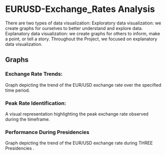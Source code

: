 # EURUSD-Exchange_Rates Analysis
There are two types of data visualization:
Exploratory data visualization: we create graphs for ourselves to better understand and explore data.
Explanatory data visualization: we create graphs for others to inform, make a point, or tell a story.
Throughout the Project, we focused on explanatory data visualization.
## Graphs
### Exchange Rate Trends: 
Graph depicting the trend of the EUR/USD exchange rate over the specified time period.
### Peak Rate Identification: 
A visual representation highlighting the peak exchange rate observed during the timeframe.
### Performance During Presidencies
Graph depicting the trend of the EUR/USD exchange rate during THREE Presidencies .

